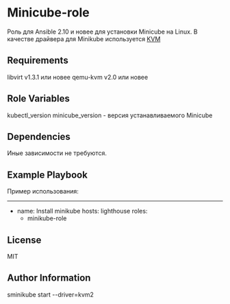 Minicube-role
=========

Роль для Ansible 2.10 и новее для установки Minicube на Linux. В качестве драйвера для Minikube используется [KVM](https://minikube.sigs.k8s.io/docs/drivers/kvm2/)

Requirements
------------

libvirt v1.3.1 или новее
qemu-kvm v2.0 или новее


Role Variables
--------------

kubectl_version
minicube_version - версия устанавливаемого Minicube

Dependencies
------------

Иные зависимости не требуются. 

Example Playbook
----------------

Пример использования:

---
- name: Install minikube
  hosts: lighthouse
  roles:
    - minikube-role

License
-------

MIT

Author Information
------------------


sminikube start --driver=kvm2

